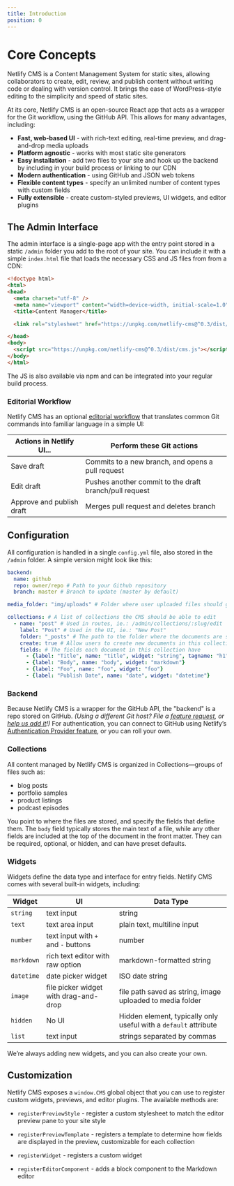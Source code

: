 ```yaml
---
title: Introduction
position: 0
---
```

# Core Concepts

Netlify CMS is a Content Management System for static sites, allowing collaborators to create, edit, review, and publish content without writing code or dealing with version control. It brings the ease of WordPress-style editing to the simplicity and speed of static sites.

At its core, Netlify CMS is an open-source React app that acts as a wrapper for the Git workflow, using the GitHub API. This allows for many advantages, including:

* **Fast, web-based UI** - with rich-text editing, real-time preview, and drag-and-drop media uploads
* **Platform agnostic** - works with most static site generators
* **Easy installation** - add two files to your site and hook up the backend by including in your build process or linking to our CDN
* **Modern authentication** - using GitHub and JSON web tokens
* **Flexible content types** - specify an unlimited number of content types with custom fields
* **Fully extensible** - create custom-styled previews, UI widgets, and editor plugins

## The Admin Interface

The admin interface is a single-page app with the entry point stored in a static `/admin` folder you add to the root of your site. You can include it with a simple `index.html` file that loads the necessary CSS and JS files from from a CDN:

``` html
<!doctype html>
<html>
<head>
  <meta charset="utf-8" />
  <meta name="viewport" content="width=device-width, initial-scale=1.0" />
  <title>Content Manager</title>

  <link rel="stylesheet" href="https://unpkg.com/netlify-cms@^0.3/dist/cms.css" />

</head>
<body>
  <script src="https://unpkg.com/netlify-cms@^0.3/dist/cms.js"></script>
</body>
</html>
```

The JS is also available via npm and can be integrated into your regular build process.

### Editorial Workflow

Netlify CMS has an optional [editorial workflow](https://github.com/netlify/netlify-cms/blob/master/docs/editorial_workflow.md) that translates common Git commands into familiar language in a simple UI:

Actions in Netlify UI...	| Perform these Git actions
--- | ---
Save draft | Commits to a new branch, and opens a pull request
Edit draft | Pushes another commit to the draft branch/pull request
Approve and publish draft | Merges pull request and deletes branch

## Configuration

All configuration is handled in a single `config.yml` file, also stored in the `/admin` folder. A simple version might look like this:

``` yaml
backend:
  name: github
  repo: owner/repo # Path to your Github repository
  branch: master # Branch to update (master by default)

media_folder: "img/uploads" # Folder where user uploaded files should go

collections: # A list of collections the CMS should be able to edit
  - name: "post" # Used in routes, ie.: /admin/collections/:slug/edit
    label: "Post" # Used in the UI, ie.: "New Post"
    folder: "_posts" # The path to the folder where the documents are stored
    create: true # Allow users to create new documents in this collection
    fields: # The fields each document in this collection have
      - {label: "Title", name: "title", widget: "string", tagname: "h1"}
      - {label: "Body", name: "body", widget: "markdown"}
      - {label: "Foo", name: "foo", widget: "foo"}
      - {label: "Publish Date", name: "date", widget: "datetime"}
```

### Backend

Because Netlify CMS is a wrapper for the GitHub API, the "backend" is a repo stored on GitHub. *(Using a different Git host? File a [feature request](https://github.com/netlify/netlify-cms/issues), or [help us add it](https://github.com/netlify/netlify-cms/blob/master/CONTRIBUTING.md)!)* For authentication, you can connect to GitHub using Netlify’s [Authentication Provider feature](https://www.netlify.com/docs/authentication-providers), or you can roll your own.

### Collections

All content managed by Netlify CMS is organized in Collections—groups of files such as:

* blog posts
* portfolio samples
* product listings
* podcast episodes

You point to where the files are stored, and specify the fields that define them. The `body` field typically stores the main text of a file, while any other fields are included at the top of the document in the front matter. They can be required, optional, or hidden, and can have preset defaults.

### Widgets

Widgets define the data type and interface for entry fields. Netlify CMS comes with several built-in widgets, including:

Widget | UI | Data Type
--- | --- | ---
`string` | text input | string
`text` | text area input | plain text, multiline input
`number` | text input with `+` and `-` buttons | number
`markdown` | rich text editor with raw option | markdown-formatted string
`datetime` | date picker widget | ISO date string
`image` | file picker widget with drag-and-drop | file path saved as string, image uploaded to media folder
`hidden` | No UI | Hidden element, typically only useful with a `default` attribute
`list` | text input | strings separated by commas

We’re always adding new widgets, and you can also create your own.

## Customization

Netlify CMS exposes a `window.CMS` global object that you can use to register custom widgets, previews, and editor plugins. The available methods are:

* `registerPreviewStyle` - register a custom stylesheet to match the editor preview pane to your site style

* `registerPreviewTemplate` - registers a template to determine how fields are displayed in the preview, customizable for each collection

* `registerWidget` - registers a custom widget

* `registerEditorComponent` - adds a block component to the Markdown editor
